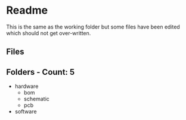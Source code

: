 # Readme

This is the same as the working folder but some files have been edited which should not get over-written.

## Files

## Folders - Count: 5

- hardware
    - bom
    - schematic
    - pcb
- software
